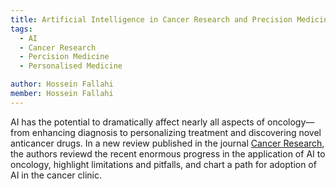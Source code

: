 ```yaml
---
title: Artificial Intelligence in Cancer Research and Precision Medicine
tags:
  - AI
  - Cancer Research
  - Percision Medicine
  - Personalised Medicine

author: Hossein Fallahi
member: Hossein Fallahi
---
```

AI has the potential to dramatically affect nearly all aspects of oncology—from enhancing diagnosis to personalizing treatment and discovering novel anticancer drugs. 
In a new review published in the journal [Cancer Research](https://aacrjournals.org/cancerdiscovery/article/11/4/900/665825/Artificial-Intelligence-in-Cancer-Research-and), the authors reviewd the recent enormous progress in the application of AI to oncology, highlight limitations and pitfalls, and chart a path for adoption of AI in the cancer clinic.

